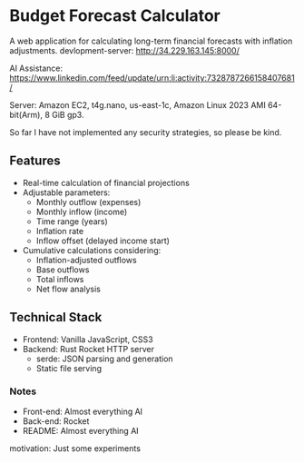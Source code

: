 # Budget Forecast Calculator

A web application for calculating long-term financial forecasts with inflation adjustments.
devlopment-server: http://34.229.163.145:8000/

AI Assistance: https://www.linkedin.com/feed/update/urn:li:activity:7328787266158407681/

Server: Amazon EC2, t4g.nano, us-east-1c, Amazon Linux 2023 AMI 64-bit(Arm), 8 GiB gp3.

So far I have not implemented any security strategies, so please be kind.

## Features

- Real-time calculation of financial projections
- Adjustable parameters:
  - Monthly outflow (expenses)
  - Monthly inflow (income)
  - Time range (years)
  - Inflation rate
  - Inflow offset (delayed income start)
- Cumulative calculations considering:
  - Inflation-adjusted outflows
  - Base outflows
  - Total inflows
  - Net flow analysis

## Technical Stack

- Frontend: Vanilla JavaScript, CSS3
- Backend: Rust Rocket HTTP server
  - serde: JSON parsing and generation
  - Static file serving

### Notes

- Front-end: Almost everything AI
- Back-end: Rocket
- README: Almost everything AI

motivation: Just some experiments
